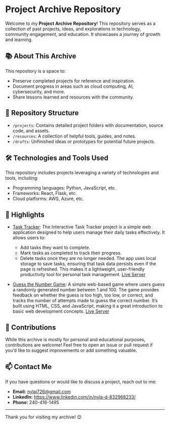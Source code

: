 # Project Archive Repository

Welcome to my **Project Archive Repository**! This repository serves as a collection of past projects, ideas, and explorations in technology, community engagement, and education. It showcases a journey of growth and learning.

## 📚 About This Archive

This repository is a space to:  
- Preserve completed projects for reference and inspiration.  
- Document progress in areas such as cloud computing, AI, cybersecurity, and more.  
- Share lessons learned and resources with the community.  

## 📂 Repository Structure

- `/projects`: Contains detailed project folders with documentation, source code, and assets.  
- `/resources`: A collection of helpful tools, guides, and notes.  
- `/drafts`: Unfinished ideas or prototypes for potential future projects.  

## 🛠️ Technologies and Tools Used

This repository includes projects leveraging a variety of technologies and tools, including:  
- Programming languages: Python, JavaScript, etc.  
- Frameworks: React, Flask, etc.  
- Cloud platforms: AWS, Azure, etc.  

## 🌟 Highlights

- [Task Tracker](https://github.com/nylaj726/Nyla-D-s-Project-Archive/tree/main/Task%20Tracker):
  The Interactive Task Tracker project is a simple web application designed to help users manage their daily tasks effectively. It allows users to:
  - Add tasks they want to complete.
  - Mark tasks as completed to track their progress.
  - Delete tasks once they are no longer needed.
  The app uses local storage to save tasks, ensuring that task data persists even if the page is refreshed. This makes it a lightweight, user-friendly productivity tool for personal task management.
  [Live Server](http://127.0.0.1:5500/Task%20Tracker/index.html)

- [Guess the Number Game](https://github.com/nylaj726/Nyla-D-s-Project-Archive/tree/main/Guess%20the%20Number%20Game):
  A simple web-based game where users guess a randomly generated number between 1 and 100. The game provides feedback on whether the guess is too high, too low, or correct, and tracks the number of attempts made to 
  guess the correct number. It’s built using HTML, CSS, and JavaScript, making it a great introduction to basic web development concepts. [Live Server](http://127.0.0.1:5500/index.html)

## 🤝 Contributions

While this archive is mostly for personal and educational purposes, contributions are welcome! Feel free to open an issue or pull request if you’d like to suggest improvements or add something valuable.

## 📫 Contact Me

If you have questions or would like to discuss a project, reach out to me:  
- **Email:** nylaj726@gmail.com  
- **LinkedIn:** https://www.linkedin.com/in/nyla-d-832968233/  
- **Phone:** 240-416-1495  

---

Thank you for visiting my archive! 😊
